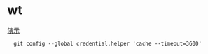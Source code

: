 # wt


[演示](http://jack0624.github.io/shopWap/)

```
  git config --global credential.helper 'cache --timeout=3600'  
```
